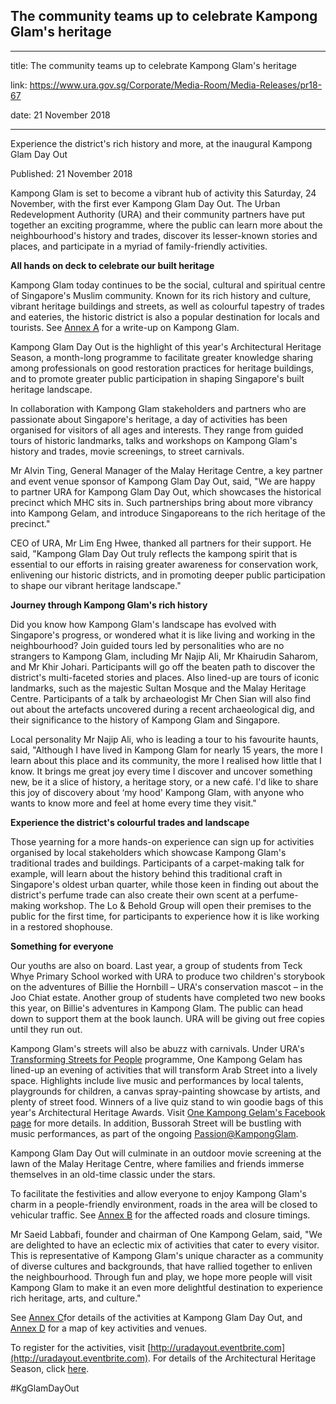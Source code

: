 ## The community teams up to celebrate Kampong Glam's heritage

---

title: The community teams up to celebrate Kampong Glam's heritage

link: https://www.ura.gov.sg/Corporate/Media-Room/Media-Releases/pr18-67

date: 21 November 2018

---

Experience the district's rich history and more, at the inaugural Kampong Glam Day Out

Published: 21 November 2018

Kampong Glam is set to become a vibrant hub of activity this Saturday, 24 November, with the first ever Kampong Glam Day Out. The Urban Redevelopment Authority (URA) and their community partners have put together an exciting programme, where the public can learn more about the neighbourhood's history and trades, discover its lesser-known stories and places, and participate in a myriad of family-friendly activities.

**All hands on deck to celebrate our built heritage**

Kampong Glam today continues to be the social, cultural and spiritual centre of Singapore's Muslim community. Known for its rich history and culture, vibrant heritage buildings and streets, as well as colourful tapestry of trades and eateries, the historic district is also a popular destination for locals and tourists. See [Annex A](https://www.ura.gov.sg/-/media/Corporate/Media-Room/2018/Nov/pr18-67a.pdf) for a write-up on Kampong Glam.

Kampong Glam Day Out is the highlight of this year's Architectural Heritage Season, a month-long programme to facilitate greater knowledge sharing among professionals on good restoration practices for heritage buildings, and to promote greater public participation in shaping Singapore's built heritage landscape.

In collaboration with Kampong Glam stakeholders and partners who are passionate about Singapore's heritage, a day of activities has been organised for visitors of all ages and interests. They range from guided tours of historic landmarks, talks and workshops on Kampong Glam's history and trades, movie screenings, to street carnivals.

Mr Alvin Ting, General Manager of the Malay Heritage Centre, a key partner and event venue sponsor of Kampong Glam Day Out, said, "We are happy to partner URA for Kampong Glam Day Out, which showcases the historical precinct which MHC sits in. Such partnerships bring about more vibrancy into Kampong Gelam, and introduce Singaporeans to the rich heritage of the precinct."

CEO of URA, Mr Lim Eng Hwee, thanked all partners for their support. He said, "Kampong Glam Day Out truly reflects the kampong spirit that is essential to our efforts in raising greater awareness for conservation work, enlivening our historic districts, and in promoting deeper public participation to shape our vibrant heritage landscape."

**Journey through Kampong Glam's rich history**

Did you know how Kampong Glam's landscape has evolved with Singapore's progress, or wondered what it is like living and working in the neighbourhood? Join guided tours led by personalities who are no strangers to Kampong Glam, including Mr Najip Ali, Mr Khairudin Saharom, and Mr Khir Johari. Participants will go off the beaten path to discover the district's multi-faceted stories and places. Also lined-up are tours of iconic landmarks, such as the majestic Sultan Mosque and the Malay Heritage Centre. Participants of a talk by archaeologist Mr Chen Sian will also find out about the artefacts uncovered during a recent archaeological dig, and their significance to the history of Kampong Glam and Singapore.

Local personality Mr Najip Ali, who is leading a tour to his favourite haunts, said, "Although I have lived in Kampong Glam for nearly 15 years, the more I learn about this place and its community, the more I realised how little that I know. It brings me great joy every time I discover and uncover something new, be it a slice of history, a heritage story, or a new café. I'd like to share this joy of discovery about ‘my hood' Kampong Glam, with anyone who wants to know more and feel at home every time they visit."

**Experience the district's colourful trades and landscape**

Those yearning for a more hands-on experience can sign up for activities organised by local stakeholders which showcase Kampong Glam's traditional trades and buildings. Participants of a carpet-making talk for example, will learn about the history behind this traditional craft in Singapore's oldest urban quarter, while those keen in finding out about the district's perfume trade can also create their own scent at a perfume-making workshop. The Lo & Behold Group will open their premises to the public for the first time, for participants to experience how it is like working in a restored shophouse.

**Something for everyone**

Our youths are also on board. Last year, a group of students from Teck Whye Primary School worked with URA to produce two children's storybook on the adventures of Billie the Hornbill – URA's conservation mascot – in the Joo Chiat estate. Another group of students have completed two new books this year, on Billie's adventures in Kampong Glam. The public can head down to support them at the book launch. URA will be giving out free copies until they run out.

Kampong Glam's streets will also be abuzz with carnivals. Under URA's [Transforming Streets for People](https://www.ura.gov.sg/Corporate/Get-Involved/Go-Car-Lite/Transforming-Streets-for-People) programme, One Kampong Gelam has lined-up an evening of activities that will transform Arab Street into a lively space. Highlights include live music and performances by local talents, playgrounds for children, a canvas spray-painting showcase by artists, and plenty of street food. Winners of a live quiz stand to win goodie bags of this year's Architectural Heritage Awards. Visit [One Kampong Gelam's Facebook page](https://www.facebook.com/OneKampongGelam/) for more details. In addition, Bussorah Street will be bustling with music performances, as part of the ongoing [Passion@KampongGlam](https://www.ura.gov.sgmailto:Passion@KampongGlam).

Kampong Glam Day Out will culminate in an outdoor movie screening at the lawn of the Malay Heritage Centre, where families and friends immerse themselves in an old-time classic under the stars.

To facilitate the festivities and allow everyone to enjoy Kampong Glam's charm in a people-friendly environment, roads in the area will be closed to vehicular traffic. See [Annex B](https://www.ura.gov.sg/-/media/Corporate/Media-Room/2018/Nov/pr18-67b.pdf) for the affected roads and closure timings.

Mr Saeid Labbafi, founder and chairman of One Kampong Gelam, said, "We are delighted to have an eclectic mix of activities that cater to every visitor. This is representative of Kampong Glam's unique character as a community of diverse cultures and backgrounds, that have rallied together to enliven the neighbourhood. Through fun and play, we hope more people will visit Kampong Glam to make it an even more delightful destination to experience rich heritage, arts, and culture."

See [Annex C](https://www.ura.gov.sg/-/media/Corporate/Media-Room/2018/Nov/pr18-67c.pdf)for details of the activities at Kampong Glam Day Out, and [Annex D](https://www.ura.gov.sg/-/media/Corporate/Media-Room/2018/Nov/pr18-67d.pdf) for a map of key activities and venues.

To register for the activities, visit [http://uradayout.eventbrite.com](http://uradayout.eventbrite.com). For details of the Architectural Heritage Season, click [here](https://www.ura.gov.sg/Corporate/Get-Involved/Conserve-Built-Heritage/Architectural-Heritage-Season).

#KgGlamDayOut
